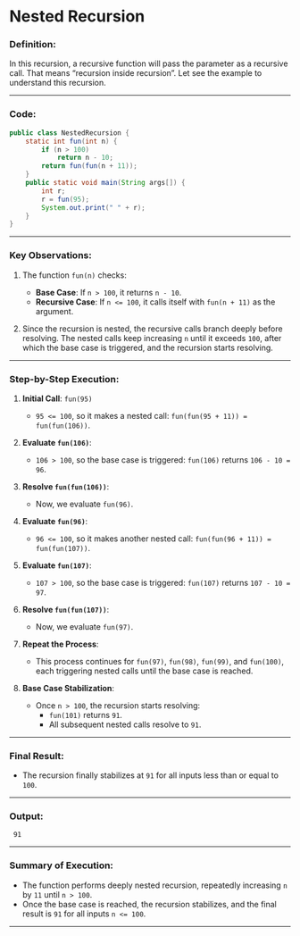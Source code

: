 # **Nested Recursion**

### Definition:
<p> In this recursion, a recursive function will pass the parameter as a recursive call. That means “recursion inside recursion”. Let see the example to understand this recursion.</p>

---

### Code:
```java
public class NestedRecursion { 
    static int fun(int n) { 
        if (n > 100) 
            return n - 10; 
        return fun(fun(n + 11)); 
    } 
    public static void main(String args[]) { 
        int r; 
        r = fun(95); 
        System.out.print(" " + r); 
    } 
}
```

---

### Key Observations:
1. The function `fun(n)` checks:
   - **Base Case**: If `n > 100`, it returns `n - 10`.
   - **Recursive Case**: If `n <= 100`, it calls itself with `fun(n + 11)` as the argument.

2. Since the recursion is nested, the recursive calls branch deeply before resolving. The nested calls keep increasing `n` until it exceeds `100`, after which the base case is triggered, and the recursion starts resolving.

---

### Step-by-Step Execution:
1. **Initial Call**: `fun(95)`
   - `95 <= 100`, so it makes a nested call: `fun(fun(95 + 11)) = fun(fun(106))`.

2. **Evaluate `fun(106)`**:
   - `106 > 100`, so the base case is triggered: `fun(106)` returns `106 - 10 = 96`.

3. **Resolve `fun(fun(106))`**:
   - Now, we evaluate `fun(96)`.

4. **Evaluate `fun(96)`**:
   - `96 <= 100`, so it makes another nested call: `fun(fun(96 + 11)) = fun(fun(107))`.

5. **Evaluate `fun(107)`**:
   - `107 > 100`, so the base case is triggered: `fun(107)` returns `107 - 10 = 97`.

6. **Resolve `fun(fun(107))`**:
   - Now, we evaluate `fun(97)`.

7. **Repeat the Process**:
   - This process continues for `fun(97)`, `fun(98)`, `fun(99)`, and `fun(100)`, each triggering nested calls until the base case is reached.

8. **Base Case Stabilization**:
   - Once `n > 100`, the recursion starts resolving:
     - `fun(101)` returns `91`.
     - All subsequent nested calls resolve to `91`.

---

### Final Result:
- The recursion finally stabilizes at `91` for all inputs less than or equal to `100`.

---

### Output:
```
 91
```

---

### Summary of Execution:
- The function performs deeply nested recursion, repeatedly increasing `n` by `11` until `n > 100`.
- Once the base case is reached, the recursion stabilizes, and the final result is `91` for all inputs `n <= 100`.

---